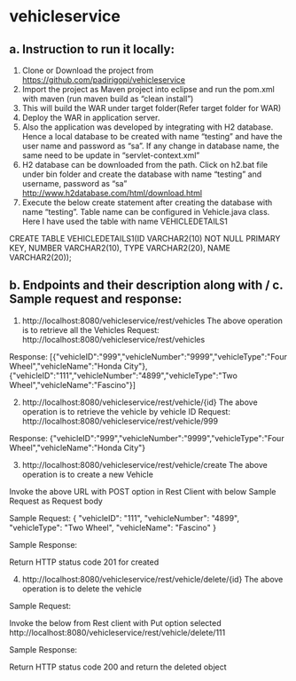 # vehicleservice

a.	Instruction to run it locally:
-----------------------------------------------------------------------------------
1.	Clone or Download the project from https://github.com/padirigopi/vehicleservice
2.	Import the project as Maven project into eclipse and run the pom.xml with maven (run maven build as  “clean install”)
3.	This will build the WAR under target folder(Refer target folder for WAR)
4.	Deploy the WAR in application server.
5.	Also the application was developed by integrating with H2 database. Hence a local database to be created with name “testing” and have the user name and password as “sa”. If any change in database name, the same need to be update in “servlet-context.xml”
6.	H2 database can be downloaded from the path. Click on h2.bat file under bin folder and create the database with name “testing” and username, password as “sa” http://www.h2database.com/html/download.html
7.	Execute the below create statement after creating the database with name “testing”. Table name can be configured in Vehicle.java class. Here I have used the table with name VEHICLEDETAILS1

CREATE TABLE VEHICLEDETAILS1(ID VARCHAR2(10) NOT NULL PRIMARY KEY, NUMBER VARCHAR2(10), TYPE VARCHAR2(20), NAME VARCHAR2(20));

b.	Endpoints and their description along with / c. Sample request and response:
---------------------------------------------------------------------------------
1.	http://localhost:8080/vehicleservice/rest/vehicles 
The above operation is to retrieve all the Vehicles 
Request: 
http://localhost:8080/vehicleservice/rest/vehicles 

Response: 
[{"vehicleID":"999","vehicleNumber":"9999","vehicleType":"Four Wheel","vehicleName":"Honda City"},{"vehicleID":"111","vehicleNumber":"4899","vehicleType":"Two Wheel","vehicleName":"Fascino"}]

2.	http://localhost:8080/vehicleservice/rest/vehicle/{id}
The above operation is to retrieve the vehicle by vehicle ID
Request:
http://localhost:8080/vehicleservice/rest/vehicle/999

Response:
{"vehicleID":"999","vehicleNumber":"9999","vehicleType":"Four Wheel","vehicleName":"Honda City"}

3.	http://localhost:8080/vehicleservice/rest/vehicle/create
The above operation is to create a new Vehicle

Invoke the above URL with POST option in Rest Client with below Sample Request as Request body

Sample Request:
{
  "vehicleID": "111",
  "vehicleNumber": "4899",
  "vehicleType": "Two Wheel",
  "vehicleName": "Fascino"
}

Sample Response:

Return HTTP status code 201 for created

4.	http://localhost:8080/vehicleservice/rest/vehicle/delete/{id}
The above operation is to delete the vehicle 

Sample Request:

Invoke the below from Rest client with Put option selected
http://localhost:8080/vehicleservice/rest/vehicle/delete/111

Sample Response:

Return HTTP status code 200 and return the deleted object 
